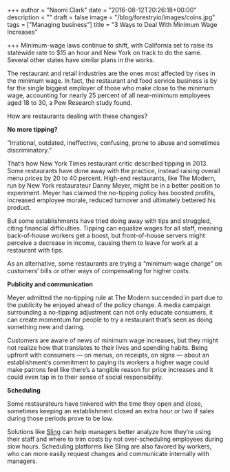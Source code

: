 +++
author = "Naomi Clark"
date = "2016-08-12T20:26:18+00:00"
description = ""
draft = false
image = "/blog/forestryio/images/coins.jpg"
tags = ["Managing business"]
title = "3 Ways to Deal With Minimum Wage Increases"

+++
Minimum-wage laws continue to shift, with California set to raise its statewide rate to $15 an hour and New York on track to do the same. Several other states have similar plans in the works.

The restaurant and retail industries are the ones most affected by rises in the minimum wage. In fact, the restaurant and food service business is by far the single biggest employer of those who make close to the minimum wage, accounting for nearly 25 percent of all near-minimum employees aged 18 to 30, a Pew Research study found.

How are restaurants dealing with these changes?

**No more tipping?**

“Irrational, outdated, ineffective, confusing, prone to abuse and sometimes discriminatory.”

That’s how New York Times restaurant critic described tipping in 2013\. Some restaurants have done away with the practice, instead raising overall menu prices by 20 to 40 percent. High-end restaurants, like The Modern, run by New York restaurateur Danny Meyer, might be in a better position to experiment. Meyer has claimed the no-tipping policy has boosted profits, increased employee morale, reduced turnover and ultimately bettered his product.

But some establishments have tried doing away with tips and struggled, citing financial difficulties. Tipping can equalize wages for all staff, meaning back-of-house workers get a boost, but front-of-house servers might perceive a decrease in income, causing them to leave for work at a restaurant with tips.

As an alternative, some restaurants are trying a “minimum wage charge” on customers’ bills or other ways of compensating for higher costs.

**Publicity and communication**

Meyer admitted the no-tipping rule at The Modern succeeded in part due to the publicity he enjoyed ahead of the policy change. A media campaign surrounding a no-tipping adjustment can not only educate consumers, it can create momentum for people to try a restaurant that’s seen as doing something new and daring.

Customers are aware of news of minimum wage increases, but they might not realize how that translates to their lives and spending habits. Being upfront with consumers — on menus, on receipts, on signs — about an establishment’s commitment to paying its workers a higher wage could make patrons feel like there’s a tangible reason for price increases and it could even tap in to their sense of social responsibility.

**Scheduling**

Some restaurateurs have tinkered with the time they open and close, sometimes keeping an establishment closed an extra hour or two if sales during those periods prove to be low.

Solutions like [Sling](https://getsling.com) can help managers better analyze how they’re using their staff and where to trim costs by not over-scheduling employees during slow hours. Scheduling platforms like Sling are also favored by workers, who can more easily request changes and communicate internally with managers.